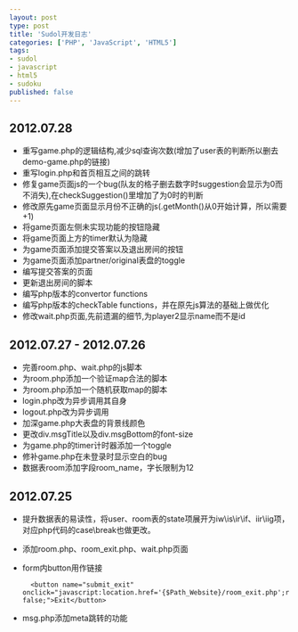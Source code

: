 ```yaml
---
layout: post
type: post
title: 'Sudol开发日志'
categories: ['PHP', 'JavaScript', 'HTML5']
tags:
- sudol
- javascript
- html5
- sudoku
published: false 
---
```

## 2012.07.28

- 重写game.php的逻辑结构,减少sql查询次数(增加了user表的判断所以删去demo-game.php的链接)
- 重写login.php和首页相互之间的跳转
- 修复game页面js的一个bug(队友的格子删去数字时suggestion会显示为0而不消失),在checkSuggestion()里增加了为0时的判断
- 修改原先game页面显示月份不正确的js(.getMonth()从0开始计算，所以需要+1)
- 将game页面左侧未实现功能的按钮隐藏
- 将game页面上方的timer默认为隐藏
- 为game页面添加提交答案以及退出房间的按钮
- 为game页面添加partner/original表盘的toggle
- 编写提交答案的页面
- 更新退出房间的脚本
- 编写php版本的convertor functions
- 编写php版本的checkTable functions，并在原先js算法的基础上做优化
- 修改wait.php页面,先前遗漏的细节,为player2显示name而不是id


## 2012.07.27 - 2012.07.26

- 完善room.php、wait.php的js脚本
- 为room.php添加一个验证map合法的脚本
- 为room.php添加一个随机获取map的脚本
- login.php改为异步调用其自身
- logout.php改为异步调用
- 加深game.php大表盘的背景线颜色
- 更改div.msgTitle以及div.msgBottom的font-size
- 为game.php的timer计时器添加一个toggle
- 修补game.php在未登录时显示空白的bug
- 数据表room添加字段room_name，字长限制为12


## 2012.07.25

- 提升数据表的易读性，将user、room表的state项展开为iw\is\ir\if、iir\iig项，对应php代码的case\break也做更改。
- 添加room.php、room_exit.php、wait.php页面
- form内button用作链接

		<button name="submit_exit" onclick="javascript:location.href='{$Path_Website}/room_exit.php';return false;">Exit</button>

- msg.php添加meta跳转的功能

